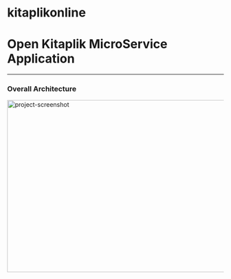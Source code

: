 # kitaplikonline
# Open Kitaplik MicroService Application

---
### Overall Architecture
<img src="https://r.resimlink.com/uXzmg.png" alt="project-screenshot" width="1920" height="400/">
